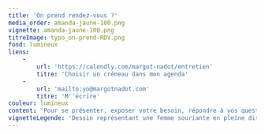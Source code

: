 ```yaml
---
title: 'On prend rendez-vous ?'
media_order: amanda-jaune-100.png
vignette: amanda-jaune-100.png
titreImage: typo_on-prend-RDV.png
fond: lumineux
liens:
    -
        url: 'https://calendly.com/margot-nadot/entretien'
        titre: 'Choisir un créneau dans mon agenda'
    -
        url: 'mailto:yo@margotnadot.com'
        titre: 'M''écrire'
couleur: lumineux
content: 'Pour se présenter, exposer votre besoin, répondre à vos questions...'
vignetteLegende: 'Dessin représentant une femme souriante en pleine discussion'
---
```


